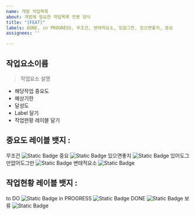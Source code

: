 ```yaml
---
name: 개발 작업목록
about: 개발에 필요한 작업목록 전용 양식
title: "[FEAT]"
labels: DONE, in PROGRESS, 무조건, 변태적요소, 있없그만, 있으면좋지, 중요
assignees: ''

---
```


## 작업요소이름
> 작업요소 설명
- 해당작업 중요도
- 예상기한
- 달성도
- Label 달기
- 작업현황 레이블 달기




 ## 중요도 레이블 뱃지 :
 무조건
 ![Static Badge](https://img.shields.io/badge/-%EB%AC%B4%EC%A1%B0%EA%B1%B4-brightgreen?style=flat&color=%23E10000)
 중요
  ![Static Badge](https://img.shields.io/badge/-%EC%A4%91%EC%9A%94-brightgreen?style=flat&color=%23E87814)
 있으면좋지
 ![Static Badge](https://img.shields.io/badge/-%EC%9E%88%EC%9C%BC%EB%A9%B4%EC%A2%8B%EC%A7%80-brightgreen?style=flat&color=%233C763D)
 있어도그만없어도그만
 ![Static Badge](https://img.shields.io/badge/-%EC%9E%88%EC%97%86%EA%B7%B8%EB%A7%8C-brightgreen?style=flat&color=%23177BCB)
 변태적요소
 ![Static Badge](https://img.shields.io/badge/-%EB%B3%80%ED%83%9C%EC%A0%81%EC%9A%94-brightgreen?style=flat&color=%235D24C8)
 
## 작업현황 레이블 뱃지 : 
to DO
![Static Badge](https://img.shields.io/badge/-to%20DO-brightgreen?style=flat&color=%23F9FFAE)
in PROGRESS
![Static Badge](https://img.shields.io/badge/-in%20PROGRESS-brightgreen?style=flat&color=%2386FFE0)
DONE
![Static Badge](https://img.shields.io/badge/-DONE-brightgreen?style=flat&color=%2370FF00)
보류
![Static Badge](https://img.shields.io/badge/-%EB%B3%B4%EB%A5%98-brightgreen?style=flat&color=%23DDDDDD)
